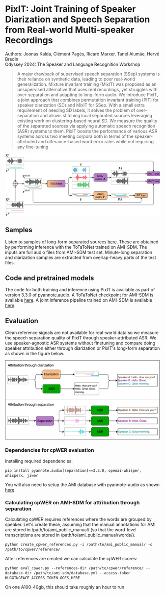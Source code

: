 # PixIT: Joint Training of Speaker Diarization and Speech Separation from Real-world Multi-speaker Recordings
Authors: Joonas Kalda, Clément Pagés, Ricard Marxer, Tanel Alumäe, Hervé Bredin  
Odyssey 2024: The Speaker and Language Recognition Workshop

> A major drawback of supervised speech separation (SSep) systems is their reliance on synthetic data, leading to poor real-world generalization. Mixture invariant training (MixIT) was proposed as an unsupervised alternative that uses real recordings, yet struggles with over-separation and adapting to long-form audio. We introduce PixIT, a joint approach that combines permutation invariant training (PIT) for speaker diarization (SD) and MixIT for SSep. With a small extra requirement of needing SD labels, it solves the problem of over-separation and allows stitching local separated sources leveraging existing work on clustering-based neural SD. We measure the quality of the separated sources via applying automatic speech recognition (ASR) systems to them. PixIT boosts the performance of various ASR systems across two meeting corpora both in terms of the speaker-attributed and utterance-based word error rates while not requiring any fine-tuning.

<img src="./pixit.png" alt="PixIT" width="800" />

## Samples
Listen to samples of long-form separated sources [here](https://joonaskalda.github.io/PixIT/). These are obtained by performing inference with the ToTaToNet trained on AMI-SDM. The inputs are full audio files from AMI-SDM test set. Minute-long separation and diarization samples are extracted from overlap-heavy parts of the test files.

## Code and pretrained models 

The code for both training and inference using PixIT is available as part of version 3.3.0 of [pyannote.audio](https://github.com/pyannote/pyannote-audio). A ToTaToNet checkpoint for AMI-SDM is available [here](https://huggingface.co/pyannote/separation-ami-1.0). A joint inference pipeline trained on AMI-SDM is  available [here](https://huggingface.co/pyannote/speech-separation-ami-1.0).

## Evaluation
Clean reference signals are not available for real-world data so we measure the speech separation quality of PixIT through speaker-attributed ASR. We use speaker-agnostic ASR systems without finetuning and compare doing speaker attribution either through diarization or PixIT's long-form separation as shown in the figure below.  

<img src="./eval.png" alt="PixIT" width="600" />

### Dependencies for cpWER evaluation
Installing required dependencies: 
```
pip install pyannote.audio[separation]==3.3.0, openai-whisper, whisperx, jiwer
```
You will also need to setup the AMI database with pyannote-audio as shown [here](https://github.com/pyannote/AMI-diarization-setup/).

### Calculating cpWER on AMI-SDM for attribution through separation
Calculating cpWER requires references where the words are grouped by speaker. Let's create these, assuming that the manual annotations for AMI are stored in /path/to/ami_public_manual/ (so that the word-level transcriptions are stored in /path/to/ami_public_manual/words/).

```
python create_cpwer_references.py -i /path/to/ami_public_manual/ -o /path/to/cpwer/reference/
```

After references are created we can calculate the cpWER scores:

```
python eval_cpwer.py --references-dir /path/to/cpwer/reference/ --database-dir /path/to/ami-sdm/database.yml --access-token HUGGINGFACE_ACCESS_TOKEN_GOES_HERE
```

On one A100-40gb, this should take roughly an hour to run.